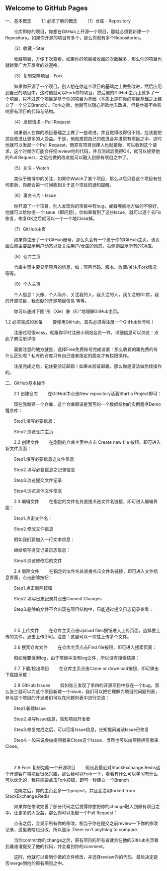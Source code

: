 ## Welcome to GitHub Pages
一、基本概念
　　1.1 必须了解的概念
　　（1）仓库 - Repository

　　仓库即你的项目，你想在GitHub上开源一个项目，那就必须要新建一个Repository。如果你开源的项目有多个，那么你就有多个Repositories。

　　（2）收藏 - Star

　　收藏项目，方便下次查看。如果你的项目被收藏的次数越多，那么你的项目也就越受广大开发者的欢迎咯。

　　（3）复制克隆项目 - Fork

　　如果你开源了一个项目，别人想在你这个项目的基础之上做些改进，然后应用到自己的项目中，这时他就可以Fork你的项目，然后他的GitHub主页上就多了一个项目，只不过这个项目是基于你的项目为基础（本质上是在你的项目基础之上建立了一个分支Branch）。Fork之后，他就可以随心所欲地去改进，但是丝毫不会影响原有项目的代码与结构。

　　（4）发起请求 - Pull Request

　　如果别人在你的项目基础之上做了一些改进，并且觉得改得很不错，应该要把这些改进让更多的人受益。于是，他就想把自己的改进合并进原有项目之中，这时他就可以发起一个Pull Request。而原有项目创建人也就是你，可以收到这个请求，这个时候你可能会仔细review他的代码，并且测试后觉得OK，就可以接受他的Pull Request，之后他做的改进就可以融入到原有项目之中了。

　　（5）关注 - Watch

　　类似于微博中的关注，如果你Watch了某个项目，那么以后只要这个项目有任何更新，你都会第一时间收到关于这个项目的通知提醒。

　　（6）事务卡片 - Issue

　　你开源了一个项目，别人发现你的项目中有bug，或者哪些地方做的不够好，他就可以给你提一个Issue（即问题）。你如果看到了这些Issue，就可以逐个去Fix修复，修复OK之后就可以一个一个地Close掉。

　　（7）GitHub主页

　　如果你注册了一个GitHub账号，那么久会有一个属于你的GitHub主页，该页面左侧主要显示用户动态以及关注用户/仓库的动态，右侧则显示所有的Git库。

　　（8）仓库主页

　　仓库主页主要显示项目的信息，如：项目代码、版本、收藏/关注/Fork情况 等等。

　　（9）个人主页

　　个人信息：头像、个人简介、关注我的人，我关注的人，我关注的Git库，我的开源项目，我贡献的开源项目信息 等等。

　　你可以通过下图“形（Xie）象（E）”地理解GitHub主页。

1.2 必须完成的准备
　　要使用GitHub，首先必须得注册一个GitHub账号啦！

　　注册过程很easy，就跟你平时注册小网站会员一样，详细信息可以浏览：点此了解注册详情

　　需要注意的地方就是，选择Free免费账号完成设置！那么收费的跟免费的有什么区别呢？私有的仓库只有自己或者指定的朋友才有权限操作。



　　注册完成之后，记住要验证邮箱！如果未验证邮箱，那么你是没法做后续操作的。



二、GitHub基本操作


　　2.1 创建仓库
　　在GitHub中点击New repository活着Start a Project即可：



　　现在我新建一个仓库，这个仓库假设是我写的一个数据结构的实例程序Demo程序库：

　　Step1.填写必要信息：



　　Step2.浏览仓库主页



　　2.2 创建文件
　　在刚刚的仓库主页中点击 Create new file 按钮，即可进入新文件页面：

　　Step1.填写必要信息之文件信息



　　Step2.填写必要信息之记录信息



　　Step3.浏览提交文件记录



　　Step4.浏览具体文件信息



　　2.3 编辑文件
　　在指定的文件名处直接点击文件名链接，即可进入编辑界面：

　　Step1.点击文件名：



　　Step2.修改文件信息



　　假如我们要加入一行文本信息：

　　继续填写提交记录日志信息：



　　Step3.浏览修改后的文件



　　2.4 删除文件
　　在指定的文件名处直接点击文件名链接，即可进入文件信息界面，点击删除按钮：

　　Step1.点击删除按钮



　　Step2.填写日志记录并点击Commit Changes



　　Step3.删除的文件不会出现在项目结构中，只能通过提交日志记录查看：



　　

　　2.5 上传文件
　　在仓库主页点击Upload files按钮进入上传页面，选择要上传的文件，点击上传即可。注意：这里可以一次性上传多个文件。



　　2.6 搜索仓库文件
　　在仓库主页点击Find file按钮，即可进入搜索页面：



　　假如我要搜索log，由于项目中没有log文件，所以没有搜索结果：



　　2.7 下载/检出项目
　　在仓库主页点击Clone or download按钮，即可弹出下载提示框：



　　2.8 GitHub Issues
　　假如张三发现了李四的开源项目中存在一个bug，那么张三就可以为这个项目新建一个issue，我们可以把它理解为项目的问题列表，参与这个项目的开发者们可以在问题列表中进行交流：

　　Step1.新建Issue



　　Step2.填写Issue信息，告知项目开发者



　　Step3.修复完成之后，可以回复Issue信息，告知提问者该Issue已修复



　　Step4.一般来说会由提问者来Close这个Issue，当然也可以由项目拥有者来Close。



　　

　　2.9 Fork 复制克隆一个开源项目
　　假设我最近对StackExchange.Redis这个开源客户端项目很感兴趣，那么我可以Fork一下，看看有什么可以学习有什么可以优化的，我只需要点击Fork按钮，即可一秒建立一个Branch：



　　克隆之后，你的主页会多一个project，并且会注明forked from StackExchange.Redis



　　如果你在修改完善了部分代码之后觉得你想把你的change融入到原有项目之中，让更多的人受益，那么你可以发起一个Pull Request：



　　点击之后，会显示所有你的修改，相当于你在提交之前review一下你的修改记录，这里我啥也没改，所以显示 There isn’t anything to compare.



　　当你commit你的change之后，原有项目的所有者就会在他的GitHub主页看到谁谁谁提交了他的代码，并会看到你的comment。



　　这时，他就可以看到你做的文件修改，并选择review你的代码，最后决定是否merge到他的原有项目之中。
